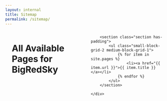 ```yaml
---
layout: internal
title: Sitemap
permalink: /sitemap/
---
```


<!--- This child document initializes the page in Jekyll. -->

<div class="row">
	<div class="columns">
		<br>
		<h1>All Available Pages for BigRedSky</h1>
		<br>

		<section class="section has-padding">
			<ul class="small-block-grid-2 medium-block-grid-1">
				{% for item in site.pages %}
					<li><a href="{{ item.url }}">{{ item.title }}</a></li>
				{% endfor %}
			</ul>
		</section>

	</div>
</div>